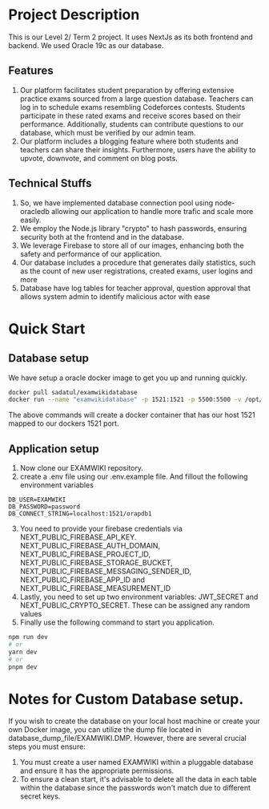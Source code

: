 # Project Description
This is our Level 2/ Term 2 project. It uses NextJs as its both frontend and backend. We used Oracle 19c as our database.

## Features
1. Our platform facilitates student preparation by offering extensive practice exams sourced from a large question database. Teachers can log in to schedule exams resembling Codeforces contests. Students participate in these rated exams and receive scores based on their performance. Additionally, students can contribute questions to our database, which must be verified by our admin team.
2. Our platform includes a blogging feature where both students and teachers can share their insights. Furthermore, users have the ability to upvote, downvote, and comment on blog posts.


## Technical Stuffs
1. So, we have implemented database connection pool using node-oracledb allowing our application to handle more trafic and scale more easily.
2. We employ the Node.js library "crypto" to hash passwords, ensuring security both at the frontend and in the database.
3. We leverage Firebase to store all of our images, enhancing both the safety and performance of our application.
4. Our database includes a procedure that generates daily statistics, such as the count of new user registrations, created exams, user logins and more
5. Database have log tables for teacher approval, question approval that allows system admin to identify malicious actor with ease

# Quick Start
## Database setup
We have setup a oracle docker image to get you up and running quickly. 
```bash
docker pull sadatul/examwikidatabase
docker run --name "examwikidatabase" -p 1521:1521 -p 5500:5500 -v /opt/oracle/oradata -d examwikidatabase
```
The above commands will create a docker container that has our host 1521 mapped to our dockers 1521 port.
## Application setup
1. Now clone our EXAMWIKI repository.
2. create a .env file using our .env.example file. And fillout the following environment variables
```
DB_USER=EXAMWIKI
DB_PASSWORD=password
DB_CONNECT_STRING=localhost:1521/orapdb1
```
3. You need to provide your firebase credentials via NEXT_PUBLIC_FIREBASE_API_KEY. NEXT_PUBLIC_FIREBASE_AUTH_DOMAIN, NEXT_PUBLIC_FIREBASE_PROJECT_ID, NEXT_PUBLIC_FIREBASE_STORAGE_BUCKET, NEXT_PUBLIC_FIREBASE_MESSAGING_SENDER_ID, NEXT_PUBLIC_FIREBASE_APP_ID and NEXT_PUBLIC_FIREBASE_MEASUREMENT_ID
4. Lastly, you need to set up two environment variables: JWT_SECRET and NEXT_PUBLIC_CRYPTO_SECRET. These can be assigned any random values
5. Finally use the following command to start you application.
```bash
npm run dev
# or
yarn dev
# or
pnpm dev
```
# Notes for Custom Database setup.
If you wish to create the database on your local host machine or create your own Docker image, you can utilize the dump file located in database_dump_file/EXAMWIKI.DMP. However, there are several crucial steps you must ensure:
1. You must create a user named EXAMWIKI within a pluggable database and ensure it has the appropriate permissions.
2. To ensure a clean start, it's advisable to delete all the data in each table within the database since the passwords won't match due to different secret keys.
